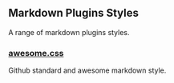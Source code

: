## Markdown Plugins Styles
A range of markdown plugins styles.

### [awesome.css](#public/doc/plugins/markdown/css/awesome.md)
Github standard and awesome markdown style.
